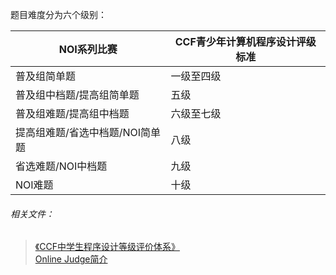 题目难度分为六个级别： 

|NOI系列比赛|CCF青少年计算机程序设计评级标准|  
|---|---|  
|普及组简单题|一级至四级|  
|普及组中档题/提高组简单题|五级|  
|普及组难题/提高组中档题|六级至七级|  
|提高组难题/省选中档题/NOI简单题|八级|  
|省选难题/NOI中档题|九级|  
|NOI难题|十级|  

###### 相关文件：   
> [《CCF中学生程序设计等级评价体系》](/CCF中学生程序设计等级评价体系.pdf)  
> [Online Judge简介](https://github.com/Duboshi/OI/blob/master/NOIP%2000%20OJ%E7%AE%80%E4%BB%8B.md)
